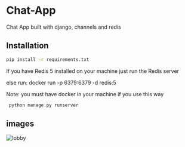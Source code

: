 # Chat-App
Chat App built with django, channels and redis

## Installation
  ```bash
  pip install -r requirements.txt
  ``` 
  If you have Redis 5 installed on your machine
  just run the Redis server 
  
  
  else run: docker run -p 6379:6379 -d redis:5
  
  Note: you must have docker in your machine if you use this way 
  
 ```bash
  python manage.py runserver
 ``` 
 
## images

  ![lobby](https://user-images.githubusercontent.com/85603527/175553647-89bdc75b-f5ae-4296-a1b7-f8c0edff8904.png)

  
